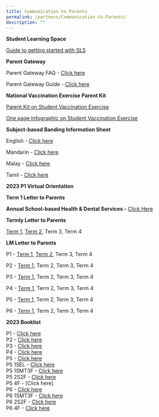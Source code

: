 ```yaml
---
title: Communication to Parents
permalink: /partners/Communication-to-Parents/
description: ""
---
```

**Student Learning Space**

[Guide to getting started with SLS](/files/Annexes%20to%20Letter%20to%20Parents.pdf)

  

**Parent Gateway**

Parent Gateway FAQ - [Click here](/files/Annexes%20to%20Letter%20to%20Parents.pdf)

Parent Gateway Guide - [Click here](/files/Parents%20Gateway%20User%20Guide.pdf)

  

**National Vaccination Exercise Parent Kit**

[Parent Kit on Student Vaccination Exercise](/files/Resource%202%20Parent%20Kit%20on%20Student%20Vaccination%20Exercise.pdf)

[One page Infographic on Student Vaccination Exercise](/files/Resource%203%20One%20page%20Infographic%20on%20Student%20Vaccination%20Exercise.pdf)

  

**Subject-based Banding Information Sheet**

English - [Click here](/files/MOE_SBB_ENG_revised%201%20Mar%202018.pdf)

Mandarin - [Click here](/files/MOE_SBB_CHI_revised%201%20Mar%202018.pdf)

Malay - [Click here](/files/MOE_SBB_ML_revised%201%20Mar%202018.pdf)

Tamil - [Click here](/files/MOE_SBB_TL_revised%201%20Mar%202018.pdf)

**2023 P1 Virtual Orientation**  



  

**Term 1 Letter to Parents**

**Annual School-based Health & Dental Services -** [Click Here](/files/Letter%20to%20P1%20Parents_Final.pdf)

**Termly Letter to Parents**

[Term 1](/files/Term%201%20Letter%20to%20Parents%202023.pdf), [Term 2](/files/Term%202%20Letter%20to%20Parents%202023.pdf), Term 3, Term 4
  

**LM Letter to Parents**

P1 - [Term 1](/files/P1%20Term%201%20Level%20Letter%202023.pdf), [Term 2](/files/P1%20Term%202%20Level%20Letter%202023.pdf), Term 3, Term 4

P2 - [Term 1](/files/P2%20Term%201%20Level%20Letter%202023.pdf), Term 2, Term 3, Term 4

P3 - [Term 1](/files/P3%20Term%201%20Level%20Letter%202023.pdf), Term 2, Term 3, Term 4

P4 - [Term 1](/files/P4%20Term%201%20Level%20Letter%202023.pdf), Term 2, Term 3, Term 4

P5 - [Term 1](/files/P5%20Term%201%20Level%20Letter%202023.pdf), Term 2, Term 3, Term 4

P6 - [Term 1](/files/P6%20Term%201%20Level%20Letter%202023.pdf), Term 2, Term 3, Term 4

  

**2023 Booklist**  

P1 - [Click here](/files/Primary%201.pdf)
<br>P2 - [Click here](/files/Primary%202.pdf)
<br>P3 - [Click here](/files/Primary%203.pdf)
<br>P4 - [Click here](/files/Primary%204.pdf)
<br>P5 - [Click here](/files/Primary%205.pdf)
<br>P5 1SEL - [Click here](/files/5%201SEL3F.pdf)
<br>P5 1SMT3F - [Click here](/files/5%201SMT3F.pdf)
<br>P5 2S2F - [Click here](/files/5%202S2F%20(1).pdf)
<br>P5 4F - [Click here]
<br>P6 - [Click here](/files/Primary%206.pdf)
<br>P6 1SMT3F - [Click here](/files/6%201SMT3F.pdf)
<br>P6 2S2F - [Click here](/files/6%202S2F.pdf)
<br>P6 4F - [Click here](/files/6%204F.pdf)